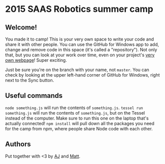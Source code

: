 # 2015 SAAS Robotics summer camp

## Welcome!

You made it to camp! This is your very own space to write your code and share it with other people. You can use the GitHub for Windows app to add, change and remove code in this space (it's called a "repository"). Not only that, but you can look at your work over time, even on your project's [very own webpage][1]! Super exciting.

Just be sure you're on the branch with your name, not `master`. You can check by looking at the upper left-hand corner of GitHub for Windows, right next to the Sync button.

## Useful commands

`node something.js` will run the contents of `something.js`.
`tessel run something.js` will run the contents of `something.js`, but on the Tessel instead of the computer. Make sure to run this one on the laptop that's actually connected!
`npm install` will pull down all the packages you need for the camp from npm, where people share Node code with each other.

## Authors

Put together with <3 by [AJ][2] and [Matt][3].

[1]: https://github.com/saasrobotics/summer-camp
[2]: https://github.com/strugee
[3]: https://github.com/mattkelsey
